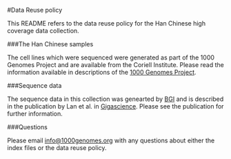 #Data Reuse policy

This README refers to the data reuse policy for the Han Chinese high coverage data collection.

###The Han Chinese samples

The cell lines which were sequenced were generated as part of the 1000 Genomes Project and are available from the Coriell Institute. Please read the information available in descriptions of the [1000 Genomes Project](http://www.internationalgenome.org/about#g1k_data_reuse).

###Sequence data

The sequence data in this collection was genearted by [BGI](http://www.genomics.cn/index) and is described in the publication by Lan et al. in [Gigascience](https://academic.oup.com/gigascience/article/6/9/1/4056272). Please see the publication for further information.

###Questions

Please email info@1000genomes.org with any questions about either the index files or the data reuse policy.
